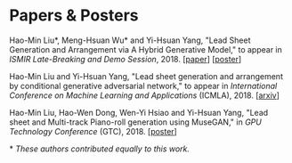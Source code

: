 # Papers & Posters

Hao-Min Liu\*, Meng-Hsuan Wu\* and Yi-Hsuan Yang,
"Lead Sheet Generation and Arrangement via A Hybrid Generative Model,"
to appear in *ISMIR Late-Breaking and Demo Session*, 2018.
[[paper](https://liuhaumin.github.io/LeadsheetArrangement/pdf/ismir2018leadsheetarrangement.pdf)]
[[poster]()]

Hao-Min Liu and Yi-Hsuan Yang,
"Lead sheet generation and arrangement by conditional generative adversarial network,"
to appear in *International Conference on Machine Learning and Applications* (ICMLA), 2018.
[[arxiv](https://arxiv.org/abs/1807.11161)]

Hao-Min Liu, Hao-Wen Dong, Wen-Yi Hsiao and Yi-Hsuan Yang,
"Lead sheet and Multi-track Piano-roll generation using MuseGAN,"
in *GPU Technology Conference* (GTC), 2018.
[[poster](https://liuhaumin.github.io/LeadsheetArrangement/pdf/GTC_poster_HaoMin.pdf)]

\* *These authors contributed equally to this work.*
